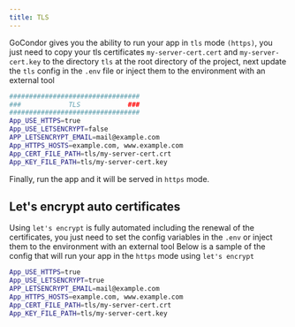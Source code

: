 ```yaml
---
title: TLS
---
```


GoCondor gives you the ability to run your app in `tls` mode `(https)`, you just need to copy your tls certificates `my-server-cert.cert` and `my-server-cert.key` to the directory `tls` at the root directory of the project, next update the `tls` config in the `.env` file or inject them to the environment with an external tool
```bash
#################################
###            TLS            ###
#################################
App_USE_HTTPS=true
App_USE_LETSENCRYPT=false
APP_LETSENCRYPT_EMAIL=mail@example.com
App_HTTPS_HOSTS=example.com, www.example.com
App_CERT_FILE_PATH=tls/my-server-cert.crt
App_KEY_FILE_PATH=tls/my-server-cert.key
```
Finally, run the app and it will be served in `https` mode.

## Let's encrypt auto certificates 
Using `let's encrypt` is fully automated including the renewal of the certificates, you just need to set the config variables in the `.env` or inject them to the environment with an external tool
Below is a sample of the config that will run your app in the `https` mode using `let's encrypt`
```bash
App_USE_HTTPS=true
App_USE_LETSENCRYPT=true
APP_LETSENCRYPT_EMAIL=mail@example.com
App_HTTPS_HOSTS=example.com, www.example.com
App_CERT_FILE_PATH=tls/my-server-cert.crt
App_KEY_FILE_PATH=tls/my-server-cert.key
```
